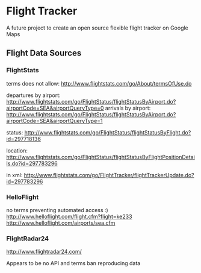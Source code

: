 # Flight Tracker #

A future project to create an open source flexible flight tracker on Google Maps

## Flight Data Sources ##

### FlightStats ###

terms does not allow: http://www.flightstats.com/go/About/termsOfUse.do

departures by airport: http://www.flightstats.com/go/FlightStatus/flightStatusByAirport.do?airportCode=SEA&airportQueryType=0
arrivals by airport: http://www.flightstats.com/go/FlightStatus/flightStatusByAirport.do?airportCode=SEA&airportQueryType=1

status: http://www.flightstats.com/go/FlightStatus/flightStatusByFlight.do?id=297718136

location: http://www.flightstats.com/go/FlightStatus/flightStatusByFlightPositionDetails.do?id=297783296

in xml: http://www.flightstats.com/go/FlightTracker/flightTrackerUpdate.do?id=297783296

### HelloFlight

no terms preventing automated access :)
http://www.helloflight.com/flight.cfm?flight=ke233
http://www.helloflight.com/airports/sea.cfm

### FlightRadar24

http://www.flightradar24.com/

Appears to be no API and terms ban reproducing data
